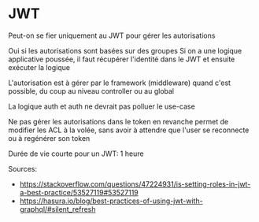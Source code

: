 # JWT

Peut-on se fier uniquement au JWT pour gérer les autorisations

Oui si les autorisations sont basées sur des groupes
Si on a une logique applicative poussée, il faut récupérer l'identité dans le JWT et ensuite exécuter la logique

L'autorisation est à gérer par le framework (middleware) quand c'est possible, du coup au niveau controller ou au global

La logique auth et auth ne devrait pas polluer le use-case

Ne pas gérer les autorisations dans le token en revanche permet de modifier les ACL à la volée, sans avoir à attendre que l'user se reconnecte ou à regénérer son token

Durée de vie courte pour un JWT: 1 heure

Sources:

- <https://stackoverflow.com/questions/47224931/is-setting-roles-in-jwt-a-best-practice/53527119#53527119>
- <https://hasura.io/blog/best-practices-of-using-jwt-with-graphql/#silent_refresh>
